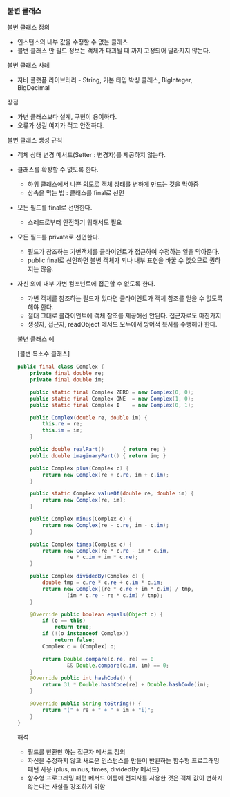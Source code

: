 ### 불변 클래스

불변 클래스 정의

- 인스턴스의 내부 값을 수정할 수 없는 클래스
- 불변 클래스 안 필드 정보는 객체가 파괴될 때 까지 고정되어 달라지지 않는다.

불변 클래스 사례

- 자바 플랫폼 라이브러리 - String, 기본 타입 박싱 클래스, BigInteger, BigDecimal

장점

- 가변 클래스보다 설계, 구현이 용이하다.
- 오류가 생길 여지가 적고 안전하다.

불변 클래스 생성 규칙

- 객체 상태 변경 메서드(Setter : 변경자)를 제공하지 않는다.
- 클래스를  확장할 수 없도록 한다.
    - 하위 클래스에서 나쁜 의도로 객체 상태를 변하게 만드는 것을 막아줌
    - 상속을 막는 법 : 클래스를 final로 선언
- 모든 필드를 final로 선언한다.
    - 스레드로부터 안전하기 위해서도 필요
- 모든 필드를 private로 선언한다.
    - 필드가 참조하는 가변객체를 클라이언트가 접근하여 수정하는 일을 막아준다.
    - public final로 선언하면 불변 객체가 되나 내부 표현을 바꿀 수 없으므로 권하지는 않음.
- 자신 외에 내부 가변 컴포넌트에 접근할 수 없도록 한다.
    - 가변 객체를 참조하는 필드가 있다면 클라이언트가 객체 참조를 얻을 수 없도록 해야 한다.
    - 절대 그대로 클라이언트에 객체 참조를 제공해선 안된다.  접근자로도 마찬가지
    - 생성자, 접근자, readObject 메서드 모두에서 방어적 복사를 수행해야 한다.

    불변 클래스 예

    [불변 복소수 클래스]

    ```java
    public final class Complex {
        private final double re;
        private final double im;

        public static final Complex ZERO = new Complex(0, 0);
        public static final Complex ONE  = new Complex(1, 0);
        public static final Complex I    = new Complex(0, 1);

        public Complex(double re, double im) {
            this.re = re;
            this.im = im;
        }

        public double realPart()      { return re; }
        public double imaginaryPart() { return im; }

        public Complex plus(Complex c) {
            return new Complex(re + c.re, im + c.im);
        }

        public static Complex valueOf(double re, double im) {
            return new Complex(re, im);
        }

        public Complex minus(Complex c) {
            return new Complex(re - c.re, im - c.im);
        }

        public Complex times(Complex c) {
            return new Complex(re * c.re - im * c.im,
                    re * c.im + im * c.re);
        }

        public Complex dividedBy(Complex c) {
            double tmp = c.re * c.re + c.im * c.im;
            return new Complex((re * c.re + im * c.im) / tmp,
                    (im * c.re - re * c.im) / tmp);
        }

        @Override public boolean equals(Object o) {
            if (o == this)
                return true;
            if (!(o instanceof Complex))
                return false;
            Complex c = (Complex) o;

            return Double.compare(c.re, re) == 0
                    && Double.compare(c.im, im) == 0;
        }
        @Override public int hashCode() {
            return 31 * Double.hashCode(re) + Double.hashCode(im);
        }

        @Override public String toString() {
            return "(" + re + " + " + im + "i)";
        }
    }
    ```

    해석

    - 필드를 반환만 하는 접근자 메서드 정의
    - 자신을 수정하지 않고 새로운 인스턴스를 만들어 반환하는 함수형 프로그래밍 패턴 사용 (plus, minus, times, dividedBy 메서드)
    - 함수형 프로그래밍 패턴 메서드 이름에 전치사를 사용한 것은 객체 값이 변하지 않는다는 사실을 강조하기 위함
